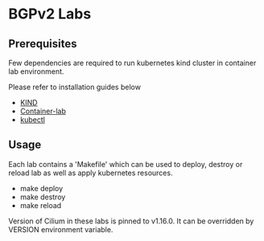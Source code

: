 BGPv2 Labs
==========

Prerequisites
-------------

Few dependencies are required to run kubernetes kind cluster in container lab environment.

Please refer to installation guides below
- [KIND](https://kind.sigs.k8s.io/docs/user/quick-start/)
- [Container-lab](https://containerlab.dev/install/)
- [kubectl](https://kubernetes.io/docs/tasks/tools/install-kubectl-linux/)

Usage
-----

Each lab contains a 'Makefile' which can be used to deploy, destroy or reload lab as well as apply kubernetes resources.
- make deploy
- make destroy
- make reload

Version of Cilium in these labs is pinned to v1.16.0. It can be overridden by VERSION environment variable.
